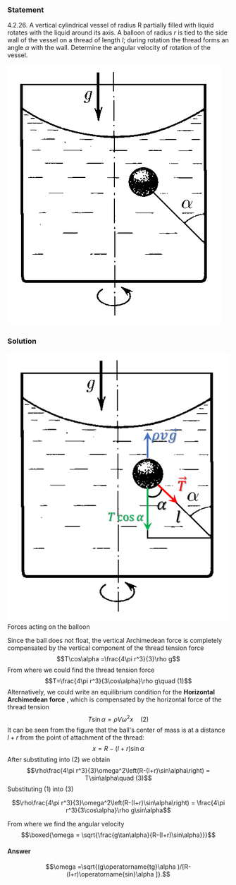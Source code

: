 ###  Statement 

$4.2.26.$ A vertical cylindrical vessel of radius R partially filled with liquid rotates with the liquid around its axis. A balloon of radius $r$ is tied to the side wall of the vessel on a thread of length $l$; during rotation the thread forms an angle $\alpha$ with the wall. Determine the angular velocity of rotation of the vessel. 

![ For problem $4.2.26$ |488x590, 34%](../../img/4.2.26/4.2.26.png)

### Solution

![ Forces acting on the balloon |763x922, 41%](../../img/4.2.26/forces.png)  Forces acting on the balloon 

Since the ball does not float, the vertical Archimedean force is completely compensated by the vertical component of the thread tension force $$T\cos\alpha =\frac{4\pi r^3}{3}\rho g$$ From where we could find the thread tension force $$T=\frac{4\pi r^3}{3\cos\alpha}\rho g\quad (1)$$ Alternatively, we could write an equilibrium condition for the **Horizontal Archimedean force** , which is compensated by the horizontal force of the thread tension $$T\sin\alpha = \rho V\omega^2x\quad (2)$$ It can be seen from the figure that the ball's center of mass is at a distance $l+r$ from the point of attachment of the thread: $$x=R-(l+r)\sin\alpha$$ After substituting into $(2)$ we obtain $$\rho\frac{4\pi r^3}{3}\omega^2\left(R-(l+r)\sin\alpha\right) = T\sin\alpha\quad (3)$$ Substituting $(1)$ into $(3)$ 

$$\rho\frac{4\pi r^3}{3}\omega^2\left(R-(l+r)\sin\alpha\right) = \frac{4\pi r^3}{3\cos\alpha}\rho g\sin\alpha$$

From where we find the angular velocity $$\boxed{\omega = \sqrt{\frac{g\tan\alpha}{R-(l+r)\sin\alpha}}}$$ 

#### Answer

$$\omega =\sqrt{(g\operatorname{tg}\alpha )/[R-(l+r)\operatorname{sin}\alpha ]}.$$ 
